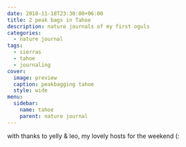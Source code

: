 ```yaml
---
date: 2018-11-18T23:30:00+06:00
title: 2 peak bags in Tahoe
description: nature journals of my first oguls
categories:
  - nature journal
tags:
  - sierras
  - tahoe
  - journaling
cover:
  image: preview
  caption: peakbagging tahoe
  style: wide
menu:
  sidebar:
    name: tahoe
    parent: nature journal
---
```


with thanks to yelly & leo, my lovely hosts for the weekend (:
